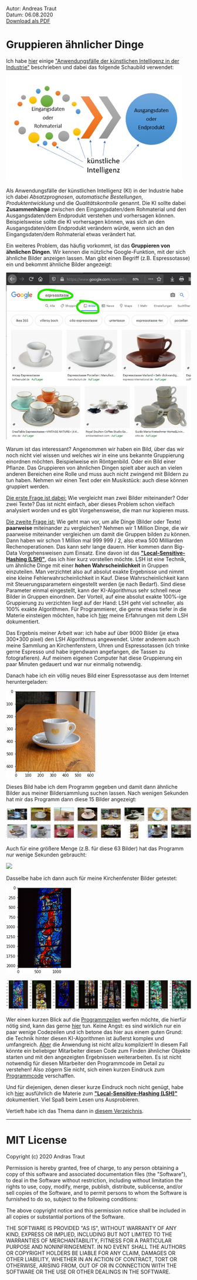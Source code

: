 Autor:  Andreas Traut  
Datum: 06.08.2020  
[Download als PDF](https://github.com/AndreasTraut/Deep_learning_explorations/raw/master/Aehnliche_Bilder_finden.pdf)  

# Gruppieren ähnlicher Dinge

Ich habe [hier](https://github.com/AndreasTraut/Arbeitsproben/blob/master/Anwendungsf%C3%A4lle%20der%20KI%20in%20der%20Industrie.md) einige ["Anwendungsfälle der künstlichen Intelligenz in der Industrie"](https://github.com/AndreasTraut/Arbeitsproben/blob/master/Anwendungsf%C3%A4lle%20der%20KI%20in%20der%20Industrie.md) beschrieben und dabei das folgende Schaubild verwendet: 

 ![](./8_Image_similarity_search/media/KuenstlicheIntelligenz_480px.jpg)

Als Anwendungsfälle der künstlichen Intelligenz (KI) in der Industrie habe ich dabei *Absatzprognosen*, *automatische Bestellungen*, *Produktentwicklung* und die *Qualitätskontrolle* genannt. Die KI sollte dabei **Zusammenhänge** zwischen den Eingangsdaten/dem Rohmaterial und den Ausgangsdaten/dem Endprodukt verstehen und vorhersagen können. Beispielsweise sollte die KI vorhersagen können, was sich an den Ausgangsdaten/dem Endprodukt verändern würde, wenn sich an den Eingangsdaten/dem Rohmaterial etwas verändert hat. 

Ein weiteres Problem, das häufig vorkommt, ist das **Gruppieren von ähnlichen Dingen**. Wir kennen die nützliche Google-Funktion, mit der sich ähnliche Bilder anzeigen lassen. Man gibt einen Begriff (z.B. Espressotasse) ein und bekommt ähnliche Bilder angezeigt: 

![](./8_Image_similarity_search/media/Google_aehnliche_Bilder.jpg)

Warum ist das interessant? Angenommen wir haben ein Bild, über das wir noch nicht viel wissen und welches wir in eine uns bekannte Gruppierung einordnen möchten. Beispielweise ein Röntgenbild. Oder ein Bild einer Pflanze. Das Gruppieren von ähnlichen Dingen spielt aber auch an vielen anderen Bereichen eine Rolle und muss auch nicht zwingend mit Bildern zu tun haben. Nehmen wir einen Text oder ein Musikstück: auch diese können gruppiert werden. 

<u>Die erste Frage ist dabei:</u> 
Wie vergleicht man zwei Bilder miteinander? Oder zwei Texte? Das ist nicht einfach, aber dieses Problem schon vielfach analysiert worden und es gibt Vorgehensweise, die man nur kopieren muss. 

<u>Die zweite Frage ist:</u> 
Wie geht man vor, um alle Dinge (Bilder oder Texte) **paarweise** miteinander zu vergleichen? Nehmen wir 1 Million Dinge, die wir paarweise miteinander vergleichen um damit die Gruppen bilden zu können. Dann haben wir schon 1 Million mal 999 999 / 2, also etwa 500 Milliarden Rechenoperationen. Das kann sehr lange dauern. Hier kommen dann Big-Data Vorgehensweisen zum Einsatz. Eine davon ist das [**"Local-Sensitive-Hashing (LSH)"**](README.md), das ich hier kurz vorstellen möchte. LSH ist eine Technik, um ähnliche Dinge mit einer **hohen Wahrscheinlichkeit** in Gruppen einzuteilen. Man verzichtet also auf absolut exakte Ergebnisse und nimmt eine kleine Fehlerwahrscheinlichkeit in Kauf. Diese Wahrscheinlichkeit kann mit Steuerungsparametern eingestellt werden (je nach Bedarf).  Sind diese Parameter einmal eingestellt, kann der KI-Algorithmus sehr schnell neue Bilder in Gruppen einordnen. Der Vorteil, auf eine absolut exakte 100%-ige Gruppierung zu verzichten liegt auf der Hand: LSH geht viel schneller, als 100% exakte Algorithmen. Für Programmierer, die gerne etwas tiefer in die Materie einsteigen möchten, habe ich [hier](README.md) meine Erfahrungen mit dem LSH dokumentiert. 

Das Ergebnis meiner Arbeit war: ich habe auf über 9000 Bilder (je etwa 300*300 pixel) den LSH Algorithmus angewendet. Unter anderem auch meine Sammlung an Kirchenfenstern, Uhren und Espressotassen (ich trinke gerne Espresso und habe irgendwann angefangen, die Tassen zu fotografieren). Auf meinem eigenen Computer hat diese Gruppierung ein paar Minuten gedauert und war nur einmalig notwendig.

Danach habe ich ein völlig neues Bild einer Espressotasse aus dem Internet heruntergeladen: 

![](./8_Image_similarity_search/output/testpicture_1.png)

Dieses Bild habe ich dem Programm gegeben und damit dann ähnliche Bilder aus meiner Bildersammlung suchen lassen. Nach wenigen Sekunden hat mir das Programm dann diese 15 Bilder angezeigt: 

![](./8_Image_similarity_search/output/testpicture_1similar15.png)

Auch für eine größere Menge (z.B. für diese 63 Bilder) hat das Programm nur wenige Sekunden gebraucht: 

![](./8_Image_similarity_search/output/testpicture_1similar63.png)

Dasselbe habe ich dann auch für meine Kirchenfenster Bilder getestet: 

![](./8_Image_similarity_search/output/testpicture_4.png)

![](./8_Image_similarity_search/output/testpicture_4similar.png)

Wer einen kurzen Blick auf die [Programmzeilen](https://github.com/AndreasTraut/Deep_learning_explorations/blob/master/8_Image_similarity_search/Beispiel_aehnliche_Bilder_finden.ipynb) werfen möchte, die hierfür nötig sind, kann das gerne [hier](https://github.com/AndreasTraut/Deep_learning_explorations/blob/master/8_Image_similarity_search/Beispiel_aehnliche_Bilder_finden.ipynb) tun. Keine Angst: es sind wirklich nur ein paar wenige Codezeilen und ich betone das hier aus einem guten Grund: die Technik hinter diesen KI-Algorithmen ist äußerst komplex und umfangreich. <u>Aber</u> die Anwendung ist nicht allzu kompliziert! In diesem Fall könnte ein beliebiger Mitarbeiter diesen Code zum Finden ähnlicher Objekte starten und mit den angezeigten Ergebnissen weiterarbeiten. Es ist nicht notwendig für diesen Mitarbeiter den Programmcode im Detail zu verstehen! Also zögern Sie nicht, sich einen kurzen Eindruck zum [Programmcode](https://github.com/AndreasTraut/Deep_learning_explorations/blob/master/8_Image_similarity_search/Beispiel_aehnliche_Bilder_finden.ipynb) verschaffen.

Und für diejenigen, denen dieser kurze Eindruck noch nicht genügt, habe ich [hier](README.md) ausführlich die Materie zum [**"Local-Sensitive-Hashing (LSH)"**](README.md) dokumentiert. Viel Spaß beim Lesen uns Ausprobieren. 

Vertieft habe ich das Thema dann in [diesem Verzeichnis](https://github.com/AndreasTraut/Deep-Learning). 





---

# MIT License

Copyright (c) 2020 Andras Traut

Permission is hereby granted, free of charge, to any person obtaining a copy
of this software and associated documentation files (the "Software"), to deal
in the Software without restriction, including without limitation the rights
to use, copy, modify, merge, publish, distribute, sublicense, and/or sell
copies of the Software, and to permit persons to whom the Software is
furnished to do so, subject to the following conditions:

The above copyright notice and this permission notice shall be included in all
copies or substantial portions of the Software.

THE SOFTWARE IS PROVIDED "AS IS", WITHOUT WARRANTY OF ANY KIND, EXPRESS OR
IMPLIED, INCLUDING BUT NOT LIMITED TO THE WARRANTIES OF MERCHANTABILITY,
FITNESS FOR A PARTICULAR PURPOSE AND NONINFRINGEMENT. IN NO EVENT SHALL THE
AUTHORS OR COPYRIGHT HOLDERS BE LIABLE FOR ANY CLAIM, DAMAGES OR OTHER
LIABILITY, WHETHER IN AN ACTION OF CONTRACT, TORT OR OTHERWISE, ARISING FROM,
OUT OF OR IN CONNECTION WITH THE SOFTWARE OR THE USE OR OTHER DEALINGS IN THE
SOFTWARE.
